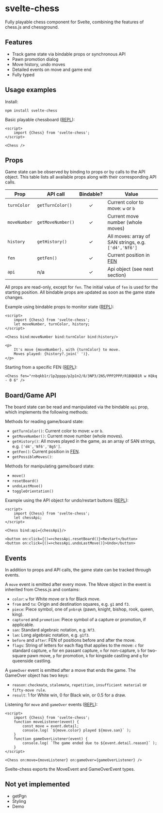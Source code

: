 # svelte-chess

Fully playable chess component for Svelte, combining the features of chess.js and chessground.

## Features

* Track game state via bindable props or synchronous API
* Pawn promotion dialog
* Move history, undo moves
* Detailed events on move and game end
* Fully typed

## Usage examples

Install:

    npm install svelte-chess

Basic playable chessboard ([REPL](https://svelte.dev/repl/b1a489538165489aa2720a65b476a58b?version=3.59.1)):

    <script>
        import {Chess} from 'svelte-chess';
    </script>    

    <Chess />

## Props

Game state can be observed by binding to props or by calls to the API object.
This table lists all available props along with their corresponding API calls.

| Prop        | API call         | Bindable? | Value                                               |
| ----------- | ---------------- | :-------: | --------------------------------------------------- |
| `turnColor` | `getTurnColor()` |     ✓     | Current color to move: `w` or `b`                   |
| `moveNumber`| `getMoveNumber()`|     ✓     | Current move number (whole moves)                   |
| `history`   | `getHistory()`   |     ✓     | All moves: array of SAN strings, e.g. `['d4','Nf6']`|
| `fen`       | `getFen()`       |     ✓     | Current position in [FEN](https://www.chessprogramming.org/Forsyth-Edwards_Notation) |
| `api`       | n/a              |     ✓     | Api object (see next section)                       |

All props are read-only, except for `fen`. The initial value of `fen` is used
for the starting position. All bindable props are updated as soon as the game
state changes.

Example using bindable props to monitor state ([REPL](https://svelte.dev/repl/d0ec69dde1f84390ac8b4d5746db9505?version=3.59.1)):

    <script>
        import {Chess} from 'svelte-chess';
        let moveNumber, turnColor, history;
    </script>    

	<Chess bind:moveNumber bind:turnColor bind:history/>
    
    <p>
        It's move {moveNumber}, with {turnColor} to move.
        Moves played: {history?.join(' ')}.
    </p>

Starting from a specific FEN ([REPL](https://svelte.dev/repl/ebce18a71d774b2db987abc71f45648a?version=3.59.1)):

    <Chess fen="rnbqkb1r/1p2pppp/p2p1n2/8/3NP3/2N5/PPP2PPP/R1BQKB1R w KQkq - 0 6" />


## Board/Game API

The board state can be read and manipulated via the bindable `api` prop, which 
implements the following methods:

Methods for reading game/board state:

* `getTurnColor()`: Current color to move: `w` or `b`.
* `getMoveNumber()`: Current move number (whole moves).
* `getHistory()`: All moves played in the game, as an array of SAN strings, e.g. `['d4','Nf6','Bg5']`.
* `getFen()`: Current position in [FEN](https://www.chessprogramming.org/Forsyth-Edwards_Notation).
* `getPossibleMoves()`:

Methods for manipulating game/board state:

* `move()`
* `resetBoard()`
* `undoLastMove()`
* `toggleOrientation()`

Example using the API object for undo/restart buttons ([REPL](https://svelte.dev/repl/7dd7b6454b12466e90ac78a842151311?version=3.59.1)):

    <script>
        import {Chess} from 'svelte-chess';
        let chessApi;
    </script>    

    <Chess bind:api={chessApi}/>

    <button on:click={()=>chessApi.resetBoard()}>Restart</button>
    <button on:click={()=>chessApi.undoLastMove()}>Undo</button>


## Events

In addition to props and API calls, the game state can be tracked through events.

A `move` event is emitted after every move. The Move object in the event is inherited from Chess.js and contains:
* `color`: `w` for White move or `b` for Black move.
* `from` and `to`: Origin and destination squares, e.g. `g1` and `f3`.
* `piece`: Piece symbol, one of `pnbrqk` (pawn, knight, bishop, rook, queen, king).
* `captured` and `promotion`: Piece symbol of a capture or promotion, if applicable.
* `san`: Standard algebraic notation, e.g. `Nf3`.
* `lan`: Long algebraic notation, e.g. `g1f3`.
* `before` and `after`: FEN of positions before and after the move.
* `flags`: String of letters for each flag that applies to the move: `c` for standard capture, `e` for en passant capture, `n` for non-capture, `b` for two-square pawn move, `p` for promotion, `k` for kingside castling and `q` for queenside castling.

A `gameOver` event is emitted after a move that ends the game. The GameOver object has two keys:
* `reason`: `checkmate`, `stalemate`, `repetition`, `insufficient material` or `fifty-move rule`.
* `result`: 1 for White win, 0 for Black win, or 0.5 for a draw.

Listening for `move` and `gameOver` events ([REPL](https://svelte.dev/repl/6fc2874d1a594d76aede4834722e4f83?version=3.59.1)):

    <script>
        import {Chess} from 'svelte-chess';
        function moveListener(event) {
            const move = event.detail;
            console.log( `${move.color} played ${move.san}` );
        }
        function gameOverListener(event) {
            console.log( `The game ended due to ${event.detail.reason}` );
        }
    </script>

    <Chess on:move={moveListener} on:gameOver={gameOverListener} />

Svelte-chess exports the MoveEvent and GameOverEvent types.

## Not yet implemented

* getPgn
* Styling
* Demo
